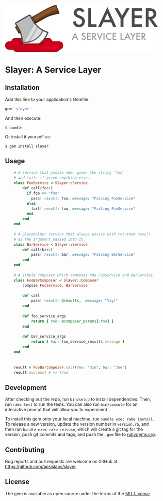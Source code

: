 ![Slayer](https://raw.githubusercontent.com/apsislabs/slayer/master/slayer_logo.png)

# Slayer: A Service Layer

## Installation

Add this line to your application's Gemfile:

```ruby
gem 'slayer'
```

And then execute:

    $ bundle

Or install it yourself as:

    $ gem install slayer

## Usage

```ruby
    # A service that passes when given the string "foo"
    # and fails if given anything else.
    class FooService < Slayer::Service
        def call(foo:)
          if foo == "foo"
            pass! result: foo, message: "Passing FooService"
          else
            fail! result: foo, message: "Failing FooService"
          end
        end
    end

    # A placeholder service that always passes with returned result
    # as the argument passed into it.
    class BarService < Slayer::Service
        def call(bar:)
            pass! result: bar, message: "Passing BarService"
        end
    end

    # A simple composer which composes the FooService and BarService
    class FooBarComposer < Slayer::Composer
        compose FooService, BarService

        def call
            pass! result: @results,  message: "Yay!"
        end

        def foo_service_args
            return { foo: @composer_params[:foo] }
        end

        def bar_service_args
            return { bar: foo_service_results.message }
        end
    end


    result = FooBarComposer.call(foo: "Jim", bar: "Joe")
    result.success? # => true
```

## Development

After checking out the repo, run `bin/setup` to install dependencies. Then, run `rake test` to run the tests. You can also run `bin/console` for an interactive prompt that will allow you to experiment.

To install this gem onto your local machine, run `bundle exec rake install`. To release a new version, update the version number in `version.rb`, and then run `bundle exec rake release`, which will create a git tag for the version, push git commits and tags, and push the `.gem` file to [rubygems.org](https://rubygems.org).

## Contributing

Bug reports and pull requests are welcome on GitHub at https://github.com/apsislabs/slayer.


## License

The gem is available as open source under the terms of the [MIT License](http://opensource.org/licenses/MIT).

